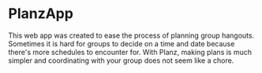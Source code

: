 # PlanzApp
This web app was created to ease the process of planning group hangouts. Sometimes it is hard for groups to decide on a time and date because there's more schedules to encounter for. With Planz, making plans is much simpler and coordinating with your group does not seem like a chore.
